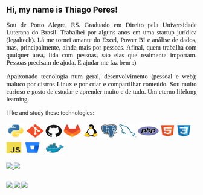 <h2><b>Hi, my name is Thiago Peres!</b></h2>
<p style="text-align: justify; font-family: Georgia, 'Times New Roman', Times, serif; font-size: 17px;">
Sou de Porto Alegre, RS. Graduado em Direito pela Universidade Luterana do Brasil. Trabalhei por alguns anos em uma startup jurídica (legaltech). Lá me tornei amante do Excel, Power BI e análise de dados, mas, principalmente, ainda mais por pessoas. Afinal, quem trabalha com qualquer área, lida com pessoas, são elas que realmente importam. Pessoas precisam de ajuda. E ajudar me faz bem :) 
</p>
<p style="text-align: justify; font-family: Georgia, 'Times New Roman', Times, serif; font-size: 17px;">
Apaixonado tecnologia num geral, desenvolvimento (pessoal e web); maluco por distros Linux e por criar e compartilhar conteúdo. Sou muito curioso e gosto de estudar e aprender muito e de tudo. Um eterno lifelong learning.
</p>
I like and study these technologies:
<div style="display: inline_block"><br>
    <img align="center" alt="Python" height="40" width="50" src="https://raw.githubusercontent.com/devicons/devicon/master/icons/python/python-original.svg">
    <img align="center" alt="Git" height="35" width="45" src="https://raw.githubusercontent.com/devicons/devicon/master/icons/git/git-original.svg">
    <img align="center" alt="Github" height="35" width="45" src="https://raw.githubusercontent.com/devicons/devicon/master/icons/github/github-original.svg">
    <img align="center" alt="Gitlab" height="35" width="45" src="https://raw.githubusercontent.com/devicons/devicon/master/icons/gitlab/gitlab-original.svg">
    <img align="center" alt="Linux" height="35" width="45" src="https://raw.githubusercontent.com/devicons/devicon/master/icons/linux/linux-original.svg">
    <img align="center" alt="PSQL" height="35" width="45" src="https://raw.githubusercontent.com/devicons/devicon/master/icons/postgresql/postgresql-original.svg">
    <img align="center" alt="MySQL" height="35" width="45" src="https://raw.githubusercontent.com/devicons/devicon/master/icons/mysql/mysql-original.svg">
    <img align="center" alt="PHP" height="45" width="55" src="https://raw.githubusercontent.com/devicons/devicon/master/icons/php/php-original.svg">
    <img align="center" alt="HTML" height="30" width="40" src="https://raw.githubusercontent.com/devicons/devicon/master/icons/html5/html5-original.svg">
    <img align="center" alt="CSS" height="30" width="40" src="https://raw.githubusercontent.com/devicons/devicon/master/icons/css3/css3-original.svg">
    <img align="center" alt="JS" height="30" width="40" src="https://raw.githubusercontent.com/devicons/devicon/master/icons/javascript/javascript-original.svg">
    <img align="center" alt="Bitbucket" height="40" width="50" src="https://raw.githubusercontent.com/devicons/devicon/master/icons/bitbucket/bitbucket-original.svg">
    <img align="center" alt="Docker" height="45" width="55" src="https://raw.githubusercontent.com/devicons/devicon/master/icons/docker/docker-original.svg">
</div>
<br>
<div>
    <a href="https://github.com/thiagoperess">
    <img height="180em" src="https://github-readme-stats.vercel.app/api?username=thiagoperess&show_icons=true&theme=dark&include_all_commits=false&count_private=true"/>
    <img height="180em" src="https://github-readme-stats.vercel.app/api/top-langs/?username=thiagoperess&hide=html,scss&layout=compact&langs_count=9&theme=dark"/>
</div>
<br>
<div>
<p class="left">
<a href="https://www.linkedin.com/in/thiagoperess/" alt="Linkedin">
    <img src="https://img.shields.io/badge/-Linkedin-045FB4?style=for-the-badge&logo=Linkedin&logoColor=white&link=https://www.linkedin.com/in/thiagoperess/"/>
</a>

<a href="https://www.instagram.com/badhat.sh/" alt="Instagram">
    <img src="https://img.shields.io/badge/-Instagram-DF0174?style=for-the-badge&logo=instagram&logoColor=white&link=https://www.instagram.com/thiagoperes.py/"/
</a>
    
<a href="https://twitter.com/badhat_" alt="Twitter">
    <img src="https://img.shields.io/badge/-Twitter-58ACFA?style=for-the-badge&logo=twitter&logoColor=white&link=https://https://twitter.com/othiagoperess"/>
</a>
</p> 
</div>
